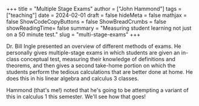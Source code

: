 +++
title = "Multiple Stage Exams"
author = ["John Hammond"]
tags = ["teaching"]
date = 2024-02-01
draft = false
hideMeta = false
mathjax = false
ShowCodeCopyButtons = false
ShowBreadCrumbs = false
showReadingTime= false
summary = "Measuring student learning not just on a 50 minute test."
slug = "multi-stage-exams"
+++

Dr. Bill Ingle presented an overview of different methods of exams. He personally gives multiple-stage exams in which students are given an in-class conceptual test, measuring their knowledge of definitions and theorems, and then gives a second take-home portion on which the students perform the tedious calculations that are better done at home.  He does this in his linear algebra and calculus 3 classes. 

Hammond (that's me!) noted that he's going to be attempting a variant of this in calculus 1 this semester. We'll see how that goes!